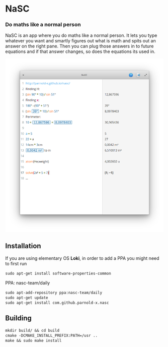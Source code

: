 # NaSC

### Do maths like a normal person


NaSC is an app where you do maths like a normal person. It lets you type whatever you want and smartly figures out what is math and spits out an answer on the right pane. Then you can plug those answers in to future equations and if that answer changes, so does the equations its used in.

![screenshot](Screenshot.png)



## Installation
If you are using elementary OS **Loki**, in order to add a PPA you might need to first run

	sudo apt-get install software-properties-common

PPA: nasc-team/daily


```
sudo apt-add-repository ppa:nasc-team/daily
sudo apt-get update
sudo apt-get install com.github.parnold-x.nasc
```

## Building
```
mkdir build/ && cd build
cmake -DCMAKE_INSTALL_PREFIX:PATH=/usr ..
make && sudo make install
```

